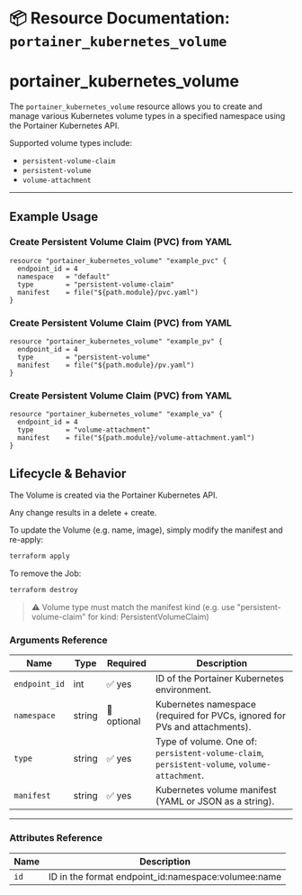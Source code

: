 # 📦 **Resource Documentation: `portainer_kubernetes_volume`**

# portainer_kubernetes_volume

The `portainer_kubernetes_volume` resource allows you to create and manage various Kubernetes volume types in a specified namespace using the Portainer Kubernetes API.

Supported volume types include:

- `persistent-volume-claim`
- `persistent-volume`
- `volume-attachment`

---

## Example Usage

### Create Persistent Volume Claim (PVC) from YAML
```hcl
resource "portainer_kubernetes_volume" "example_pvc" {
  endpoint_id = 4
  namespace   = "default"
  type        = "persistent-volume-claim"
  manifest    = file("${path.module}/pvc.yaml")
}
```

### Create Persistent Volume Claim (PVC) from YAML
```hcl
resource "portainer_kubernetes_volume" "example_pv" {
  endpoint_id = 4
  type        = "persistent-volume"
  manifest    = file("${path.module}/pv.yaml")
}
```

### Create Persistent Volume Claim (PVC) from YAML
```hcl
resource "portainer_kubernetes_volume" "example_va" {
  endpoint_id = 4
  type        = "volume-attachment"
  manifest    = file("${path.module}/volume-attachment.yaml")
}
```

## Lifecycle & Behavior
The Volume is created via the Portainer Kubernetes API.

Any change results in a delete + create.

To update the Volume (e.g. name, image), simply modify the manifest and re-apply:

```sh
terraform apply
```

To remove the Job:
```sh
terraform destroy
```

> ⚠️ Volume type must match the manifest kind (e.g. use "persistent-volume-claim" for kind: PersistentVolumeClaim)

### Arguments Reference
| Name         | Type   | Required   | Description                                                                 |
|--------------|--------|------------|-----------------------------------------------------------------------------|
| `endpoint_id`| int    | ✅ yes     | ID of the Portainer Kubernetes environment.                                 |
| `namespace`  | string | 🚫 optional| Kubernetes namespace (required for PVCs, ignored for PVs and attachments).  |
| `type`       | string | ✅ yes     | Type of volume. One of: `persistent-volume-claim`, `persistent-volume`, `volume-attachment`. |
| `manifest`   | string | ✅ yes     | Kubernetes volume manifest (YAML or JSON as a string).                      |

---

### Attributes Reference
| Name | Description                               |
|------|-------------------------------------------|
| `id` | 	ID in the format endpoint_id:namespace:volumee:name    |
